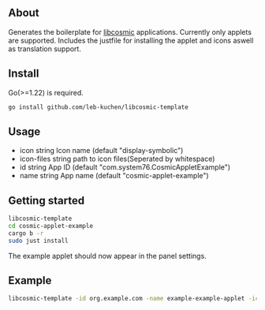 
## About
Generates the boilerplate for [libcosmic](pop-os/libcosmic) applications.
Currently only applets are supported.
Includes the justfile for installing the applet and icons aswell as translation support.


## Install 
Go(>=1.22) is required.
```sh
go install github.com/leb-kuchen/libcosmic-template
```
## Usage
- icon string
    Icon name (default "display-symbolic")
- icon-files string
    path to icon files(Seperated by whitespace)
- id string
    App ID (default "com.system76.CosmicAppletExample")
- name string
    App name (default "cosmic-applet-example")

## Getting started
```sh
libcosmic-template
cd cosmic-applet-example
cargo b -r
sudo just install
```
The example applet should now appear in the panel settings.
## Example
```sh
libcosmic-template -id org.example.com -name example-example-applet -icon "some-icon"
```


